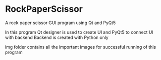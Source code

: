 # RockPaperScissor
A rock paper scissor GUI program using Qt and PyQt5 

In this program Qt designer is used to create UI and PyQt5 to connect UI with backend
Backend is created with Python only

img folder contains all the important images for successful running of this program
